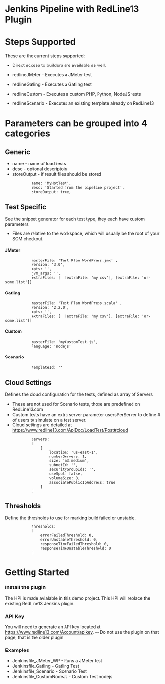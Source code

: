 # Jenkins Pipeline with RedLine13 Plugin

# Steps Supported
These are the current steps supported: 
- Direct access to builders are available as well.

- redlineJMeter - Executes a JMeter test
- redlineGatling - Executes a Gatling test
- redlineCustom - Executes a custom PHP, Python, NodeJS tests
- redlineScenario - Executes an existing template already on RedLine13

# Parameters can be grouped into 4 categories

## Generic 
- name - name of load tests
- desc - optional descriptoin
- storeOutput - if result files should be stored
```
            name: 'MyHotTest', 
            desc: 'Started from the pipeline project', 
            storeOutput: true,
```

## Test Specific
See the snippet generator for each test type, they each have custom parameters
- Files are relative to the workspace, which will usually be the root of your SCM checkout.

#### JMeter
```
            masterFile: 'Test Plan WordPress.jmx' , 
            version: '3.0',
            opts: '',
            jvm_args: '',
            extraFiles: [  [extraFile: 'my.csv'], [extraFile: 'or-some.list']]
```

#### Gatling
```
            masterFile: 'Test Plan WordPress.scala' , 
            version: '2.2.0',
            opts: '',
            extraFiles: [  [extraFile: 'my.csv'], [extraFile: 'or-some.list']]
```

#### Custom
```
            masterFile: 'myCustomTest.js',
            language: 'nodejs'
```

#### Scenario
```
            templateId: ''
```

## Cloud Settings
Defines the cloud configuration for the tests, defined as array of Servers
- These are not used for Scenario tests, those are predefined on RedLine13.com
- Custom tests have an extra server parameter usersPerServer to define # of users to simulate on a test server.
- Cloud settings are detailed at https://www.redline13.com/ApiDoc/LoadTest/Post#cloud
```
            servers: 
            [
                [
                    location: 'us-east-1', 
                    numberServers: 1,
                    size: 'm3.medium', 
                    subnetId: '', 
                    securityGroupIds: '', 
                    useSpot: false, 
                    volumeSize: 8,
                    associatePublicIpAddress: true
                ]
            ]
```

## Thresholds
Define the thresholds to use for marking build failed or unstable.
```
            thresholds: 
            [
                errorFailedThreshold: 0, 
                errorUnstableThreshold: 0, 
                responseTimeFailedThreshold: 0, 
                responseTimeUnstableThreshold: 0
            ]
```

# Getting Started
### Install the plugin
The HPI is made avialable in this demo project.  This HPI will replace the existing RedLine13 Jenkins plugin.

### API Key
You will need to generate an API key located at https://www.redline13.com/Account/apikey.
-- Do not use the plugin on that page, that is the older plugin

### Examples
* Jenkinsfile_JMeter_WP - Runs a JMeter test 
* Jenkinsfile_Gatling - Gatling Test
* Jenkinsfile_Scenario - Scenario Test
* Jenkinsfile_CustomNodeJs - Custom Test nodejs

